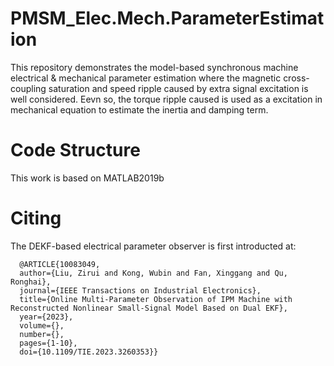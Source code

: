 # PMSM_Elec.Mech.ParameterEstimation
This repository demonstrates the model-based synchronous machine electrical & mechanical parameter estimation where the magnetic cross-coupling saturation and speed ripple caused by extra signal excitation is well considered. Eevn so, the torque ripple caused is used as a excitation in mechanical equation to estimate the inertia and damping term.

# Code Structure
This work is based on MATLAB2019b

# Citing
The DEKF-based electrical parameter observer is first introducted at:

```
  @ARTICLE{10083049,
  author={Liu, Zirui and Kong, Wubin and Fan, Xinggang and Qu, Ronghai},
  journal={IEEE Transactions on Industrial Electronics}, 
  title={Online Multi-Parameter Observation of IPM Machine with Reconstructed Nonlinear Small-Signal Model Based on Dual EKF}, 
  year={2023},
  volume={},
  number={},
  pages={1-10},
  doi={10.1109/TIE.2023.3260353}}
```